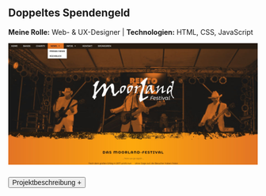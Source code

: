 ## Doppeltes Spendengeld

<p style="font-size: var(--fs-sm); line-height: var(--lh-base); color: var(--col-gray)"><strong>Meine Rolle:</strong> Web- & UX-Designer |
<strong>Technologien:</strong> HTML, CSS, JavaScript</p>

![Website Moorland-Festival](../images/MoorlandFestivalWebsite1.jpg)

<div class="description-button" style="padding-top: 0.5rem; border-top: 1px solid var(--col-lightgray)">
    <button style="font-size: var(--fs-sm); color: var(--col-darkgray); font-weight: var(--fw-bold);">Projektbeschreibung +</button>
</div>

<div class="project-description" style="padding-bottom: 0.5rem; height: 0; overflow: hidden; transition: height 1s ease; interpolate-size: allow-keywords; border-bottom: 1px solid var(--col-lightgray)">

#### Herausforderung

Das zweite Moorland-Festival sollte noch größer werden und dadurch noch mehr Spendengelder für einen guten Zweck zusammenkommen. Also muss das Erscheinungsbild bei allen Touchpoints flüssig und eingängig funktionieren und professionell wirken, um die Spendengelder zu maximieren.

#### Vorgehen

1. Neues **Farbschema** mit bestehenden Farben entwickelt.
2. **Wireframe** der Website erstellt.
3. Die **Informationsarchitektur** wurde so angelegt, dass man am Smartphone schnell und einfach die wichtigsten Informationen findet.
4. Schlanke, **responsive Website** in **HTML5, CSS3** und **JavaScript** programmiert, welche auf allen Smartphones funktioniert.
5. **SEO** wurde so lange verbessert und getestet, bis die Ladegeschwindigkeit passte und man in den sozialen Medien die Seite optimal teilen kann.

#### Ergebnis

Das erhaltene Spendengeld hatte sich durch längere Veranstaltungszeit und durch auffallende und konsistente Außenkommunikation auf 10.000 € verdoppelt.<br/><br/>

![Wireframe der Website Moorland-Festival](../images/MoorlandWireframe.jpg)

<p style="font-size: var(--fs-sm)">&#8593; Erste Wireframes und Ideen</p>

</div>
